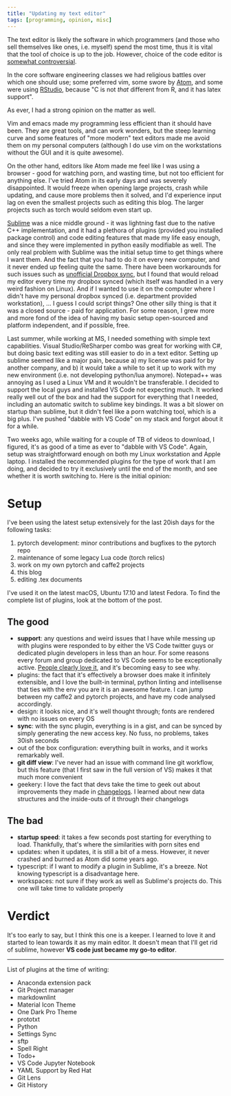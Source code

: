 ```yaml
---
title: "Updating my text editor"
tags: [programming, opinion, misc]
---
```


The text editor is likely the software in which programmers (and those who sell themselves like ones, i.e. myself) spend the most time,
thus it is vital that the tool of choice is up to the job. However, choice of the code editor is [somewhat controversial](https://xkcd.com/378/).

In the core software engineering classes we had religious battles over which one should use;
some preferred vim, some swore by [Atom](https://atom.io/), and some were using [RStudio](https://www.rstudio.com/), because "C is not _that_ different from R, and it has latex support".

As ever, I had a strong opinion on the matter as well.

Vim and emacs made my programming less efficient than it should have been. They are
great tools, and can work wonders, but the steep learning curve and some features of "more modern" text editors
made me avoid them on my personal computers (although I do use vim on the workstations without the GUI and it is quite awesome).

On the other hand, editors like Atom made me feel like I was using a browser - good for watching porn, and wasting time,
but not too efficient for anything else. I've tried Atom in its early days and was severely disappointed.
It would freeze when opening large projects, crash while updating, and cause more problems
then it solved, and I'd experience input lag on even the smallest projects such as editing this blog.
The larger projects such as torch would seldom even start up.

[Sublime](https://www.sublimetext.com/) was a nice middle ground - it was lightning fast due to the native C++ implementation, and it had a plethora of plugins (provided you
installed package control) and code editing features that made my life easy enough, and since they were implemented in python easily modifiable as well.
The only real problem with Sublime was the initial setup time to get things where I want them. And the fact that you had to do it on every new computer,
and it never ended up feeling quite the same. There have been workarounds for such issues such as [unofficial Dropbox sync](https://packagecontrol.io/docs/syncing), but I found that would reload my editor every time my dropbox synced (which itself was handled in a very weird fashion on Linux). And if I wanted to use it on the computer where I
didn't have my personal dropbox synced (i.e. department provided workstation), ... I guess I could script things?
One other silly thing is that it was a closed source - paid for application. For some reason, I grew more and more fond of the idea of having my basic
setup open-sourced and platform independent, and if possible, free.

Last summer, while working at MS, I needed something with simple text capabilities. Visual Studio/ReSharper combo was great for working with C#, but doing basic
text editing was still easier to do in a text editor. Setting up sublime seemed like a major pain, because a) my license was paid for by another company, and b) it would
take a while to set it up to work with my new environment (i.e. not developing python/lua anymore). Notepad++ was annoying as I used a Linux VM and it wouldn't be
transferable. I decided to support the local guys and installed VS Code not expecting much.
It worked really well out of the box and had the support for everything that I needed, including an automatic switch to sublime key bindings. It was a bit slower
on startup than sublime, but it didn't feel like a porn watching tool, which is a big plus. I've pushed "dabble with VS Code" on my stack and forgot about it for a while.

Two weeks ago, while waiting for a couple of TB of videos to download, I figured, it's as good of a time as ever to "dabble with VS Code". Again, setup was straightforward enough
on both my Linux workstation and Apple laptop. I installed the recommended plugins for the type of work that I am doing, and decided to try it exclusively until the end of the
month, and see whether it is worth switching to. Here is the initial opinion:

# Setup

I've been using the latest setup extensively for the last 20ish days for the following tasks:

1. pytorch development: minor contributions and bugfixes to the pytorch repo
2. maintenance of some legacy Lua code (torch relics)
3. work on my own pytorch and caffe2 projects
4. this blog
5. editing .tex documents

I've used it on the latest macOS, Ubuntu 17.10 and latest Fedora. To find the complete list of plugins, look at the bottom of the post.

## The good

- __support__: any questions and weird issues that I have while messing up with plugins were responded to by either the VS Code twitter guys or dedicated plugin developers in less than an hour. For some reasons every forum and group dedicated to VS Code seems to be exceptionally active. [People clearly love it](https://insights.stackoverflow.com/survey/2018#technology-most-popular-development-environments), and it's becoming easy to see why.
- plugins: the fact that it's effectively a browser does make it infinitely extensible, and I love the built-in terminal, python linting and intellisense that ties with the env you are it is an awesome feature. I can jump between my caffe2 and pytorch projects, and have my code analysed accordingly.
- design: it looks nice, and it's well thought through; fonts are rendered with no issues on every OS
- __sync__: with the sync plugin, everything is in a gist, and can be synced by simply generating the new access key. No fuss, no problems, takes 30ish seconds
- out of the box configuration: everything built in works, and it works remarkably well.
- __git diff view__: I've never had an issue with command line git workflow, but this feature (that I first saw in the full version of VS) makes it that much more convenient
- geekery: I love the fact that devs take the time to geek out about improvements they made in [changelogs](https://code.visualstudio.com/updates/v1_21). I learned about new data structures and the inside-outs of it through their changelogs

## The bad

- __startup speed__: it takes a few seconds post starting for everything to load. Thankfully, that's where the similarities with porn sites end
- updates: when it updates, it is still a bit of a mess. However, it never crashed and burned as Atom did some years ago.
- typescript: if I want to modify a plugin in Sublime, it's a breeze. Not knowing typescript is a disadvantage here.
- workspaces: not sure if they work as well as Sublime's projects do. This one will take time to validate properly

# Verdict

It's too early to say, but I think this one is a keeper.
I learned to love it and started to lean towards it as my main editor. It doesn't mean that I'll get rid of sublime, however
**VS code just became my go-to editor**.

---

List of plugins at the time of writing:

- Anaconda extension pack
- Git Project manager
- markdownlint
- Material Icon Theme
- One Dark Pro Theme
- prototxt
- Python
- Settings Sync
- sftp
- Spell Right
- Todo+
- VS Code Jupyter Notebook
- YAML Support by Red Hat
- Git Lens
- Git History